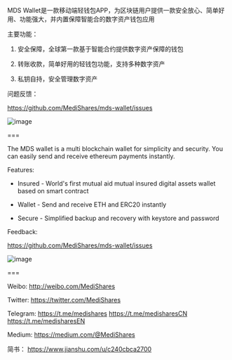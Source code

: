 MDS Wallet是一款移动端轻钱包APP，为区块链用户提供一款安全放心、简单好用、功能强大，并内置保障智能合的数字资产钱包应用

主要功能：

1. 安全保障，全球第一款基于智能合约提供数字资产保障的钱包

2. 转账收款，简单好用的轻钱包功能，支持多种数字资产

3. 私钥自持，安全管理数字资产

问题反馈：

https://github.com/MediShares/mds-wallet/issues

![image](https://github.com/MediShares/mds-wallet/raw/master/image/poster-cn.jpg)

===

The MDS wallet is a multi blockchain wallet for simplicity and security. You can easily send and receive ethereum payments instantly.

Features:

* Insured - World's first mutual aid mutual insured digital assets wallet based on smart contract

* Wallet - Send and receive ETH and ERC20 instantly

* Secure - Simplified backup and recovery with keystore and password

Feedback:

https://github.com/MediShares/mds-wallet/issues

![image](https://github.com/MediShares/mds-wallet/raw/master/image/poster-en.jpg)

===

Weibo:
http://weibo.com/MediShares

Twitter:
https://twitter.com/MediShares

Telegram:
https://t.me/medishares
https://t.me/medisharesCN
https://t.me/medisharesEN

Medium:
https://medium.com/@MediShares

简书：
https://www.jianshu.com/u/c240cbca2700